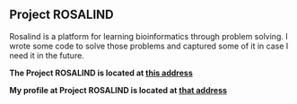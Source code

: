 Project ROSALIND
---------------

Rosalind is a platform for learning bioinformatics through problem solving. I wrote some code to solve those problems and captured some of it in case I need it in the future.

**The Project ROSALIND is located at [this address]**

  [this address]: http://rosalind.info/
  
**My profile at Project ROSALIND is located at [that address]**

  [that address]: http://rosalind.info/users/Evgeny_Rokhlin/ 
